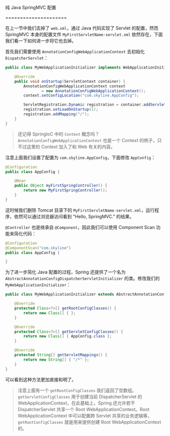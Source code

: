 纯 Java SpringMVC 配置

=====================

在上一节中我们去掉了 `web.xml`，通过 Java 代码实现了 Servlet 的配置，然而 SpringMVC 本身的配置文件 `MyFirstServletName-servlet.xml` 依然存在，下面我们看一下如何进一步将它也去掉。

首先我们需要使用 `AnnotationConfigWebApplicationContext` 去初始化 `DispatcherServlet`：

```java
public class MyWebApplicationInitializer implements WebApplicationInitializer {

    @Override
    public void onStartup(ServletContext container) {
        AnnotationConfigWebApplicationContext context
                = new AnnotationConfigWebApplicationContext();
        context.setConfigLocation("com.skyline.AppConfig");

        ServletRegistration.Dynamic registration = container.addServlet("MyFirstServletName", new DispatcherServlet(context));
        registration.setLoadOnStartup(1);
        registration.addMapping("/");
    }
}

```

>还记得 SpringIoC 中的 `Context` 概念吗？`AnnotationConfigWebApplicationContext` 也是一个 Context 的例子，只不过这里的 Context 加入了和 Web 有关的内容。

注意上面我们设置了配置为 `com.skyline.AppConfig`，下面修改 `AppConfig`：

```java
@Configuration
public class AppConfig {

    @Bean
    public Object myFirstSpringController() {
        return new MyFirstSpringController();
    }
}
```



这时候我们删除 Tomcat 目录下的 `MyFirstServletName-servlet.xml`，运行程序，依然可以通过浏览器访问看到 "Hello, SpringMVC." 的结果。

`@Controller` 也是继承自 `@Component`，因此我们可以使用 Component Scan 功能来简化代码：

```java
@Configuration
@ComponentScan("com.skyline")
public class AppConfig {

}
```

为了进一步简化 Java 配置的过程，Spring 还提供了一个名为 `AbstractAnnotationConfigDispatcherServletInitializer` 的类。修改我们的 `MyWebApplicationInitializer`：

```java
public class MyWebApplicationInitializer extends AbstractAnnotationConfigDispatcherServletInitializer {

    @Override
    protected Class<?>[] getRootConfigClasses() {
        return new Class[] { };
    }

    @Override
    protected Class<?>[] getServletConfigClasses() {
        return new Class[] { AppConfig.class };
    }

    @Override
    protected String[] getServletMappings() {
        return new String[] { "/*" };
    }
}
```



可以看到这种方法更加直接和明了。



>注意上面有一个 `getRootConfigClasses` 我们返回了空数组。`getServletConfigClasses` 用于创建当前 DispatcherServlet 的 WebApplicationContext，在此基础上，Spring 还允许若干 DispatcherServlet 共享一个 Root WebApplicationContext。Root WebApplicationContext 中可以配置跨 Servlet 共享的业务逻辑等，`getRootConfigClasses` 就是用来提供创建 Root WebApplicationContext 的。